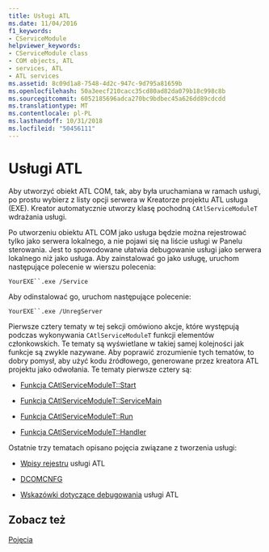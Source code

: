 ```yaml
---
title: Usługi ATL
ms.date: 11/04/2016
f1_keywords:
- CServiceModule
helpviewer_keywords:
- CServiceModule class
- COM objects, ATL
- services, ATL
- ATL services
ms.assetid: 8c09d1a8-7548-4d2c-947c-9d795a81659b
ms.openlocfilehash: 50a3eecf210cacc35cd80ad82da079b18c998c8b
ms.sourcegitcommit: 6052185696adca270bc9bdbec45a626dd89cdcdd
ms.translationtype: MT
ms.contentlocale: pl-PL
ms.lasthandoff: 10/31/2018
ms.locfileid: "50456111"
---
```

# <a name="atl-services"></a>Usługi ATL

Aby utworzyć obiekt ATL COM, tak, aby była uruchamiana w ramach usługi, po prostu wybierz z listy opcji serwera w Kreatorze projektu ATL usługa (EXE). Kreator automatycznie utworzy klasę pochodną `CAtlServiceModuleT` wdrażania usługi.

Po utworzeniu obiektu ATL COM jako usługa będzie można rejestrować tylko jako serwera lokalnego, a nie pojawi się na liście usługi w Panelu sterowania. Jest to spowodowane ułatwia debugowanie usługi jako serwera lokalnego niż jako usługa. Aby zainstalować go jako usługę, uruchom następujące polecenie w wierszu polecenia:

`YourEXE``.exe /Service`

Aby odinstalować go, uruchom następujące polecenie:

`YourEXE``.exe /UnregServer`

Pierwsze cztery tematy w tej sekcji omówiono akcje, które występują podczas wykonywania `CAtlServiceModuleT` funkcji elementów członkowskich. Te tematy są wyświetlane w takiej samej kolejności jak funkcje są zwykle nazywane. Aby poprawić zrozumienie tych tematów, to dobry pomysł, aby użyć kodu źródłowego, generowane przez kreatora ATL projektu jako odwołania. Te tematy pierwsze cztery są:

- [Funkcja CAtlServiceModuleT::Start](../atl/reference/catlservicemodulet-class.md#start)

- [Funkcja CAtlServiceModuleT::ServiceMain](../atl/reference/catlservicemodulet-class.md#servicemain)

- [Funkcja CAtlServiceModuleT::Run](../atl/reference/catlservicemodulet-class.md#run)

- [Funkcja CAtlServiceModuleT::Handler](../atl/reference/catlservicemodulet-class.md#handler)

Ostatnie trzy tematach opisano pojęcia związane z tworzenia usługi:

- [Wpisy rejestru](../atl/registry-entries.md) usługi ATL

- [DCOMCNFG](../atl/dcomcnfg.md)

- [Wskazówki dotyczące debugowania](../atl/debugging-tips.md) usługi ATL

## <a name="see-also"></a>Zobacz też

[Pojęcia](../atl/active-template-library-atl-concepts.md)

